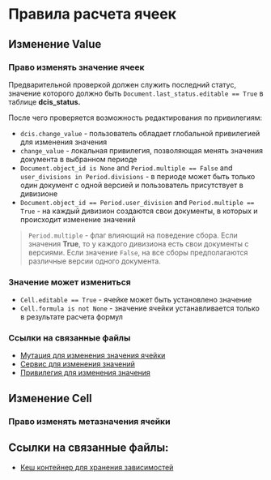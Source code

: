 # Правила расчета ячеек

## Изменение Value

### Право изменять значение ячеек

Предварительной проверкой должен служить последний статус, значение которого 
должно быть `Document.last_status.editable == True` в таблице **dcis_status.**

После чего проверяется возможность редактирования по привилегиям:
- `dcis.change_value` - пользователь обладает глобальной привилегией для изменения значения
- `change_value` - локальная привилегия, позволяющая менять значения документа в выбранном периоде
- `Document.object_id is None` and `Period.multiple == False` and `user_divisions in Period.divisions` - в периоде 
  может быть только один документ с одной версией и пользователь присутствует в дивизионе
- `Document.object_id == Period.user_division` and `Period.multiple == True` - на каждый дивизион создаются свои
  документы, в которых и происходит изменение значений

> `Period.multiple` - флаг влияющий на поведение сбора. Если значения **True**, то у каждого дивизиона есть свои
> документы с версиями. Если значение `False`, на все сборы предполагаются различные версии одного документа.

### Значение может измениться
- `Cell.editable == True` - ячейке может быть установлено значение
- `Cell.formula is not None` - значение ячейки устанавливается только в результате расчета формул

### Ссылки на связанные файлы

- [Мутация для изменения значения ячейки](../server/apps/dcis/schema/mutations/value_mutations.py)
- [Сервис для изменения значений](../server/apps/dcis/services/value_services.py)
- [Привилегия для изменения значения](../server/apps/dcis/permissions/sheet_permissions.py)

## Изменение Cell

### Право изменять метазначения ячейки

## Ссылки на связанные файлы:

- [Кеш контейнер для хранения зависимостей](../server/apps/dcis/services/sheet_cache_service.py)